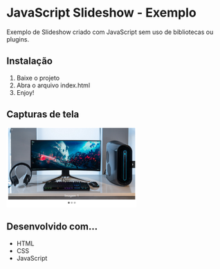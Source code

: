 # JavaScript Slideshow - Exemplo
Exemplo de Slideshow criado com JavaScript sem uso de bibliotecas ou plugins.

## Instalação
1. Baixe o projeto
2. Abra o arquivo index.html
3. Enjoy!

## Capturas de tela
<img width="300" src="https://github.com/lucasfrag/JavaScript-Slideshow-Exemplo/blob/master/print.png" >

## Desenvolvido com...

* HTML
* CSS
* JavaScript
